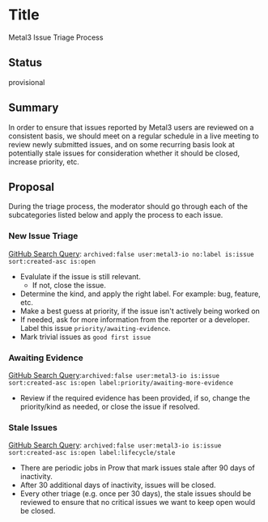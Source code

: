 # Title

Metal3 Issue Triage Process

## Status

provisional

## Summary

In order to ensure that issues reported by Metal3 users are reviewed on
a consistent basis, we should meet on a regular schedule in a live
meeting to review newly submitted issues, and on some recurring basis
look at potentially stale issues for consideration whether it should be
closed, increase priority, etc.

## Proposal

During the triage process, the moderator should go through each of the
subcategories listed below and apply the process to each issue.

### New Issue Triage

[GitHub Search
Query](https://github.com/issues?utf8=%E2%9C%93&q=archived%3Afalse+user%3Ametal3-io+no%3Alabel+is%3Aissue+sort%3Acreated-asc+is%3Aopen):
`archived:false user:metal3-io no:label is:issue sort:created-asc
is:open`

- Evalulate if the issue is still relevant.
  - If not, close the issue.
- Determine the kind, and apply the right label. For example: bug, feature, etc.
- Make a best guess at priority, if the issue isn't actively being
  worked on
- If needed, ask for more information from the reporter or a
  developer. Label this issue `priority/awaiting-evidence`.
- Mark trivial issues as `good first issue`

### Awaiting Evidence

[GitHub Search
Query](https://github.com/issues?utf8=%E2%9C%93&q=archived%3Afalse+user%3Ametal3-io+is%3Aissue+sort%3Acreated-asc+is%3Aopen+label%3Apriority%2Fawaiting-more-evidence):`archived:false
user:metal3-io is:issue sort:created-asc is:open
label:priority/awaiting-more-evidence`

- Review if the required evidence has been provided, if so, change the
  priority/kind as needed, or close the issue if resolved.

### Stale Issues

[GitHub Search
Query](https://github.com/issues?q=archived%3Afalse+user%3Ametal3-io+is%3Aissue+sort%3Acreated-asc+is%3Aopen+label%3Alifecycle%2Fstale):
`archived:false user:metal3-io is:issue sort:created-asc is:open
label:lifecycle/stale`

- There are periodic jobs in Prow that mark issues stale after 90 days of
  inactivity.
- After 30 additional days of inactivity, issues will be closed.
- Every other triage (e.g. once per 30 days), the stale issues should
  be reviewed to ensure that no critical issues we want to keep open
  would be closed.
